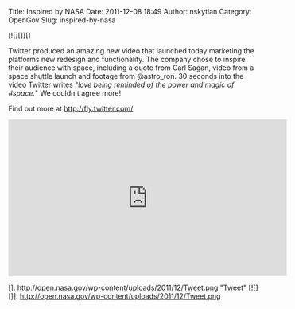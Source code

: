 Title: Inspired by NASA
Date: 2011-12-08 18:49
Author: nskytlan
Category: OpenGov
Slug: inspired-by-nasa

[![][]][]

Twitter produced an amazing new video that launched today marketing the
platforms new redesign and functionality. The company chose to inspire
their audience with space, including a quote from Carl Sagan, video from
a space shuttle launch and footage from @astro\_ron. 30 seconds into the
video Twitter writes "*love being reminded of the power and magic of
\#space.*" We couldn't agree more!

Find out more at <http://fly.twitter.com/>

<iframe width="560" height="315" src="http://www.youtube.com/embed/0qqDy5BmYKE" frameborder="0" allowfullscreen></iframe>

  []: http://open.nasa.gov/wp-content/uploads/2011/12/Tweet.png "Tweet"
  [![][]]: http://open.nasa.gov/wp-content/uploads/2011/12/Tweet.png
